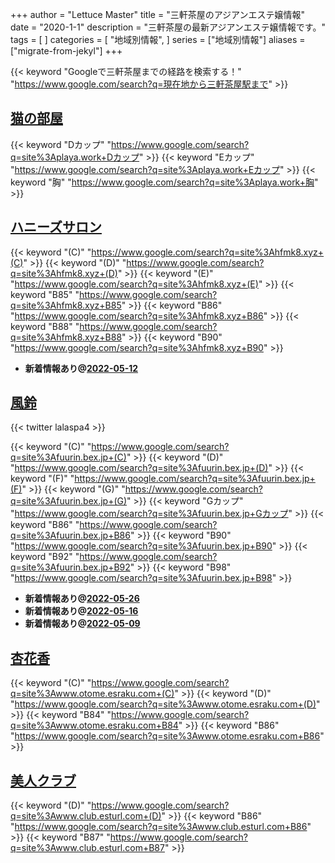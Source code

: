 +++
author = "Lettuce Master"
title = "三軒茶屋のアジアンエステ嬢情報"
date = "2020-1-1"
description = "三軒茶屋の最新アジアンエステ嬢情報です。"
tags = [
]
categories = [
    "地域別情報",
]
series = ["地域別情報"]
aliases = ["migrate-from-jekyl"]
+++

{{< keyword "Googleで三軒茶屋までの経路を検索する！" "https://www.google.com/search?q=現在地から三軒茶屋駅まで" >}}

## [猫の部屋](http://playa.work/)
{{< keyword "Dカップ" "https://www.google.com/search?q=site%3Aplaya.work+Dカップ" >}} {{< keyword "Eカップ" "https://www.google.com/search?q=site%3Aplaya.work+Eカップ" >}} {{< keyword "胸" "https://www.google.com/search?q=site%3Aplaya.work+胸" >}} 

## [ハニーズサロン](http://hfmk8.xyz/)
{{< keyword "(C)" "https://www.google.com/search?q=site%3Ahfmk8.xyz+(C)" >}} {{< keyword "(D)" "https://www.google.com/search?q=site%3Ahfmk8.xyz+(D)" >}} {{< keyword "(E)" "https://www.google.com/search?q=site%3Ahfmk8.xyz+(E)" >}} {{< keyword "B85" "https://www.google.com/search?q=site%3Ahfmk8.xyz+B85" >}} {{< keyword "B86" "https://www.google.com/search?q=site%3Ahfmk8.xyz+B86" >}} {{< keyword "B88" "https://www.google.com/search?q=site%3Ahfmk8.xyz+B88" >}} {{< keyword "B90" "https://www.google.com/search?q=site%3Ahfmk8.xyz+B90" >}} 

- **新着情報あり@[2022-05-12](/post/2022-05-12)**
## [風鈴](http://fuurin.bex.jp/)


{{< twitter lalaspa4 >}}

{{< keyword "(C)" "https://www.google.com/search?q=site%3Afuurin.bex.jp+(C)" >}} {{< keyword "(D)" "https://www.google.com/search?q=site%3Afuurin.bex.jp+(D)" >}} {{< keyword "(F)" "https://www.google.com/search?q=site%3Afuurin.bex.jp+(F)" >}} {{< keyword "(G)" "https://www.google.com/search?q=site%3Afuurin.bex.jp+(G)" >}} {{< keyword "Gカップ" "https://www.google.com/search?q=site%3Afuurin.bex.jp+Gカップ" >}} {{< keyword "B86" "https://www.google.com/search?q=site%3Afuurin.bex.jp+B86" >}} {{< keyword "B90" "https://www.google.com/search?q=site%3Afuurin.bex.jp+B90" >}} {{< keyword "B92" "https://www.google.com/search?q=site%3Afuurin.bex.jp+B92" >}} {{< keyword "B98" "https://www.google.com/search?q=site%3Afuurin.bex.jp+B98" >}} 

- **新着情報あり@[2022-05-26](/post/2022-05-26)**
- **新着情報あり@[2022-05-16](/post/2022-05-16)**
- **新着情報あり@[2022-05-09](/post/2022-05-09)**
## [杏花香](http://www.otome.esraku.com/)
{{< keyword "(C)" "https://www.google.com/search?q=site%3Awww.otome.esraku.com+(C)" >}} {{< keyword "(D)" "https://www.google.com/search?q=site%3Awww.otome.esraku.com+(D)" >}} {{< keyword "B84" "https://www.google.com/search?q=site%3Awww.otome.esraku.com+B84" >}} {{< keyword "B86" "https://www.google.com/search?q=site%3Awww.otome.esraku.com+B86" >}} 

## [美人クラブ](http://www.club.esturl.com/)
{{< keyword "(D)" "https://www.google.com/search?q=site%3Awww.club.esturl.com+(D)" >}} {{< keyword "B86" "https://www.google.com/search?q=site%3Awww.club.esturl.com+B86" >}} {{< keyword "B87" "https://www.google.com/search?q=site%3Awww.club.esturl.com+B87" >}} 

